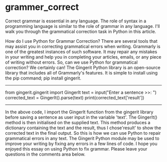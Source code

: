 # grammer_correct

Correct grammar is essential in any language. The role of syntax in a programming language is similar to the role of grammar in any language. I'll walk you through the grammatical correction task in Python in this article.

How do I use Python for Grammar Correction?
There are several tools that may assist you in correcting grammatical errors when writing. Grammarly is one of the greatest instances of such software. It may repair any mistakes in your writing and help you in completing your articles, emails, or any piece of writing without errors.
So, can we use Python for grammatical correction? We certainly can! The Gingerit Python library is an open-source library that includes all of Grammarly's features. It is simple to install using the pip command; pip install gingerit. 

--------------------------------------------------------------
from gingerit.gingerit import GingerIt
text = input("Enter a sentence >>: ")
corrected_text = GingerIt().parse(text)
print(corrected_text['result'])

--------------------------------------------------------------

In the above code, I import the GingerIt function from the gingerit library before saving a sentence as user input in the variable 'text'. The GingerIt() method is then initialised on the supplied text. This method produces a dictionary containing the text and the result, thus I chose'result' to show the corrected text in the final output.
So this is how we can use Python to repair grammatical errors in any text. The Gingerit Python module may be used to improve your writing by fixing any errors in a few lines of code. I hope you enjoyed this essay on using Python to fix grammar. Please leave your questions in the comments area below.
